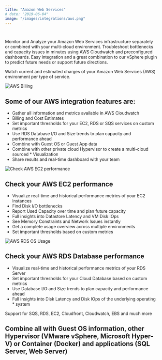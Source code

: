 ```yaml
---
title: "Amazon Web Services"
# date: "2019-06-04"
image: "/images/integrations/aws.png"
---
```


 

<!-- ![Amazon_Web_Services](/images/integrations/aws.png) -->



Monitor and Analyze your Amazon Web Services infrastructure separately or combined with your multi-cloud environment. Troubleshoot bottlenecks and capacity issues in minutes using AWS Cloudwatch and preconfigured dashboards. Easy integration and a great combination to our vSphere plugin to predict future needs or support future directions.

Watch current and estimated charges of your Amazon Web Services (AWS) environment per type of service.


![AWS Billing](/images/integrations/posts/awsbilling-1.png)


## Some of our AWS integration features are:

* Gather all information and metrics available in AWS Cloudwatch
* Billing and Cost Estimates
* Set important thresholds for your EC2, RDS or SQS services on custom metrics
* Use RDS Database I/O and Size trends to plan capacity and performance ahead
* Combine with Guest OS or Guest App data
* Combine with other private cloud Hypervisor to create a multi-cloud sourced * Visualization
* Share results and real-time dashboard with your team


![Check AWS EC2 performance](/images/integrations/posts/AWS_ec2-1.png)


## Check your AWS EC2 performance

* Visualize real-time and historical performance metrics of your EC2 Instances
* Find Disk I/O bottlenecks
* Report Used Capacity over time and plan future capacity
* Full insights into Datastore Latency and VM Disk IOps
* See Memory Constraints and Network Issues instantly
* Get a complete usage overview across multiple environments
* Set important thresholds based on custom metrics
 

![AWS RDS OS Usage](/images/integrations/posts/AWS_RDS_OS_l-1.png)


## Check your AWS RDS Database performance

* Visualize real-time and historical performance metrics of your RDS Server
* Set important thresholds for your Cloud Database based on custom metrics
* Use Database I/O and Size trends to plan capacity and performance ahead
* Full insights into Disk Latency and Disk IOps of the underlying operating * system

Support for SQS, RDS, EC2, Cloudfront, Cloudwatch, EBS and much more

## **Combine all with Guest OS information, other Hypervisor (VMware vSphere, Microsoft Hyper-V)  or Container (Docker) and applications (SQL Server, Web Server)**